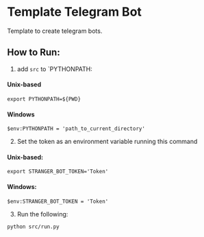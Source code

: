 # Template Telegram Bot

Template to create telegram bots.


## How to Run:
1. add `src` to `PYTHONPATH:
#### Unix-based
```
export PYTHONPATH=${PWD}
```
#### Windows
```
$env:PYTHONPATH = 'path_to_current_directory'
```

2. Set the token as an environment variable running this command
#### Unix-based:
```
export STRANGER_BOT_TOKEN='Token'
```
#### Windows:
```
$env:STRANGER_BOT_TOKEN = 'Token'
```
3. Run the following:
```
python src/run.py
```
